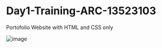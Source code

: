 # Day1-Training-ARC-13523103
 Portofolio Website with HTML and CSS only

 ![image](https://github.com/user-attachments/assets/8b1bf8b3-c623-4d8b-9ec8-c360fe632c20)
